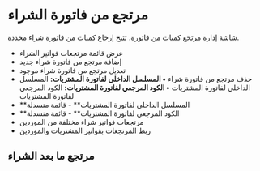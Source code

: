 # مرتجع من فاتورة الشراء
شاشة إدارة مرتجع كميات من فاتورة، تتيح إرجاع كميات من فاتورة شراء محددة.
- عرض قائمة مرتجعات فواتير الشراء
- إضافة مرتجع من فاتورة شراء جديد
- تعديل مرتجع من فاتورة شراء موجود
- حذف مرتجع من فاتورة شراء
**• المسلسل الداخلي لفاتورة المشتريات:** المسلسل الداخلي لفاتورة
المشتريات
**• الكود المرجعي لفاتورة المشتريات:** الكود المرجعي لفاتورة المشتريات
- \*\*المسلسل الداخلي لفاتورة المشتريات\*\*  - قائمة منسدلة
- \*\*الكود المرجعي لفاتورة المشتريات\*\*  - قائمة منسدلة
- مرتجعات فواتير شراء مختلفة من الموردين
- ربط المرتجعات بفواتير المشتريات والموردين
## مرتجع ما بعد الشراء
